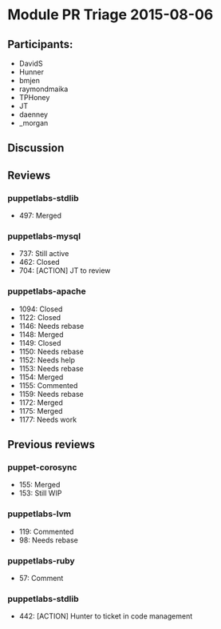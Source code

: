 # Module PR Triage 2015-08-06

## Participants:
* DavidS
* Hunner
* bmjen
* raymondmaika
* TPHoney
* JT
* daenney
* _morgan

## Discussion

## Reviews
### puppetlabs-stdlib
* 497: Merged

### puppetlabs-mysql
* 737: Still active
* 462: Closed
* 704: [ACTION] JT to review

### puppetlabs-apache
* 1094: Closed
* 1122: Closed
* 1146: Needs rebase
* 1148: Merged
* 1149: Closed
* 1150: Needs rebase
* 1152: Needs help
* 1153: Needs rebase
* 1154: Merged
* 1155: Commented
* 1159: Needs rebase
* 1172: Merged
* 1175: Merged
* 1177: Needs work

## Previous reviews
### puppet-corosync
* 155: Merged
* 153: Still WIP

### puppetlabs-lvm
* 119: Commented
* 98: Needs rebase

### puppetlabs-ruby
* 57: Comment

### puppetlabs-stdlib
* 442: [ACTION] Hunter to ticket in code management
